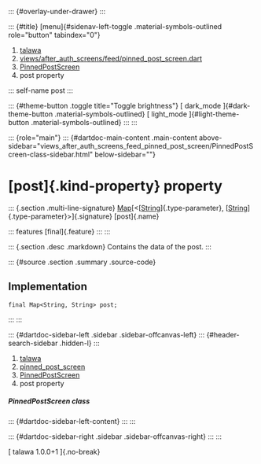 ::: {#overlay-under-drawer}
:::

::: {#title}
[menu]{#sidenav-left-toggle .material-symbols-outlined role="button"
tabindex="0"}

1.  [talawa](../../index.html)
2.  [views/after_auth_screens/feed/pinned_post_screen.dart](../../views_after_auth_screens_feed_pinned_post_screen/)
3.  [PinnedPostScreen](../../views_after_auth_screens_feed_pinned_post_screen/PinnedPostScreen-class.html)
4.  post property

::: self-name
post
:::

::: {#theme-button .toggle title="Toggle brightness"}
[ dark_mode ]{#dark-theme-button .material-symbols-outlined} [
light_mode ]{#light-theme-button .material-symbols-outlined}
:::
:::

::: {role="main"}
::: {#dartdoc-main-content .main-content above-sidebar="views_after_auth_screens_feed_pinned_post_screen/PinnedPostScreen-class-sidebar.html" below-sidebar=""}
<div>

# [post]{.kind-property} property

</div>

::: {.section .multi-line-signature}
[Map](https://api.flutter.dev/flutter/dart-core/Map-class.html)[\<[[String](https://api.flutter.dev/flutter/dart-core/String-class.html)]{.type-parameter},
[[String](https://api.flutter.dev/flutter/dart-core/String-class.html)]{.type-parameter}\>]{.signature}
[post]{.name}

::: features
[final]{.feature}
:::
:::

::: {.section .desc .markdown}
Contains the data of the post.
:::

::: {#source .section .summary .source-code}
## Implementation

``` language-dart
final Map<String, String> post;
```
:::
:::

::: {#dartdoc-sidebar-left .sidebar .sidebar-offcanvas-left}
::: {#header-search-sidebar .hidden-l}
:::

1.  [talawa](../../index.html)
2.  [pinned_post_screen](../../views_after_auth_screens_feed_pinned_post_screen/)
3.  [PinnedPostScreen](../../views_after_auth_screens_feed_pinned_post_screen/PinnedPostScreen-class.html)
4.  post property

##### PinnedPostScreen class

::: {#dartdoc-sidebar-left-content}
:::
:::

::: {#dartdoc-sidebar-right .sidebar .sidebar-offcanvas-right}
:::
:::

[ talawa 1.0.0+1 ]{.no-break}
